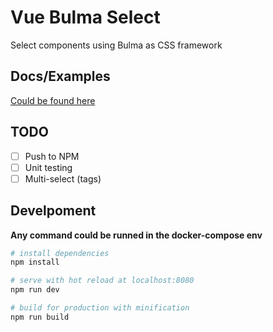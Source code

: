 # Vue Bulma Select
Select components using Bulma as CSS framework

## Docs/Examples
[Could be found here](https://gabrielcorado.github.io/vue-bulma-select/)

## TODO
* [ ] Push to NPM
* [ ] Unit testing
* [ ] Multi-select (tags)

## Develpoment
**Any command could be runned in the docker-compose env**

``` bash
# install dependencies
npm install

# serve with hot reload at localhost:8080
npm run dev

# build for production with minification
npm run build
```
